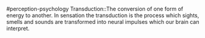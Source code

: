 #perception-psychology 
Transduction::The conversion of one form of energy to another. In sensation the transduction is the process which sights, smells and sounds are transformed into neural impulses which our brain can interpret.
<!--SR:!2024-02-03,1,230-->